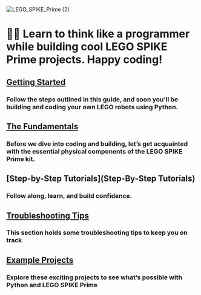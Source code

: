 ![LEGO_SPIKE_Prime (2)](https://github.com/tconey01/legospikeprime-repo/assets/119706185/57541aa3-a0eb-41f1-a89f-007c188684f1)

# 🤖🐍 Learn to think like a programmer while building cool LEGO SPIKE Prime projects. Happy coding!

## [Getting Started](GettingStarted) 
### Follow the steps outlined in this guide, and soon you’ll be building and coding your own LEGO robots using Python.

## [The Fundamentals](TheFundamentals)
### Before we dive into coding and building, let’s get acquainted with the essential physical components of the LEGO SPIKE Prime kit.

## [Step-by-Step Tutorials](Step-By-Step Tutorials)
### Follow along, learn, and build confidence.

## [Troubleshooting Tips](TroubleshootingTips)
### This section holds some troubleshooting tips to keep you on track

## [Example Projects](ExampleProjects)
### Explore these exciting projects to see what’s possible with Python and LEGO SPIKE Prime

